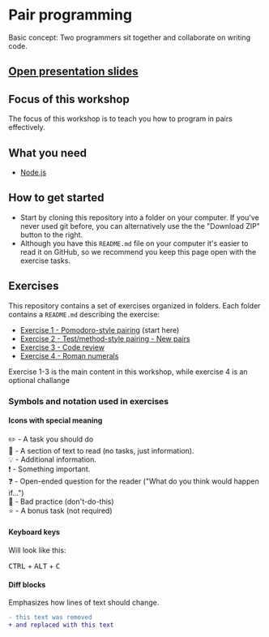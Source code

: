 # Pair programming

Basic concept: Two programmers sit together and collaborate on writing code.

## [Open presentation slides](https://docs.google.com/presentation/d/14dxV_7CpaVW9_4LjmRebCLoEijz_W6ErBvGg0-I7AQo)

## Focus of this workshop

The focus of this workshop is to teach you how to program in pairs effectively.

## What you need

- [Node.js](https://nodejs.org)

## How to get started

- Start by cloning this repository into a folder on your computer. If you've never used git before, you can alternatively use the the "Download ZIP" button to the right.
- Although you have this `README.md` file on your computer it's easier to read it on GitHub, so we recommend you keep this page open with the exercise tasks.

## Exercises

This repository contains a set of exercises organized in folders. Each folder contains a `README.md` describing the exercise:

- [Exercise 1 - Pomodoro-style pairing](exercise-1/) (start here)
- [Exercise 2 - Test/method-style pairing - New pairs](exercise-2/)
- [Exercise 3 - Code review](exercise-3/)
- [Exercise 4 - Roman numerals](exercise-4/)

Exercise 1-3 is the main content in this workshop, while exercise 4 is an optional challange

### Symbols and notation used in exercises

#### Icons with special meaning

:pencil2: - A task you should do  
:book: - A section of text to read (no tasks, just information).  
:bulb: - Additional information.  
:exclamation: - Something important.  
:question: - Open-ended question for the reader ("What do you think would happen if...")  
:poop: - Bad practice (don't-do-this)  
:star: - A bonus task (not required)  

#### Keyboard keys

Will look like this:

<kbd>CTRL</kbd> + <kbd>ALT</kbd> + <kbd>C</kbd>

#### Diff blocks

Emphasizes how lines of text should change.

```diff
- this text was removed
+ and replaced with this text
```
